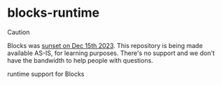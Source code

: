 # blocks-runtime

> [!CAUTION]
> Blocks was [sunset on Dec 15th 2023](https://gist.github.com/idan/325676d192b32f169b032fde2d866c2c). This repository is being made available AS-IS, for learning purposes. There's no support and we don't have the bandwidth to help people with questions.

runtime support for Blocks
